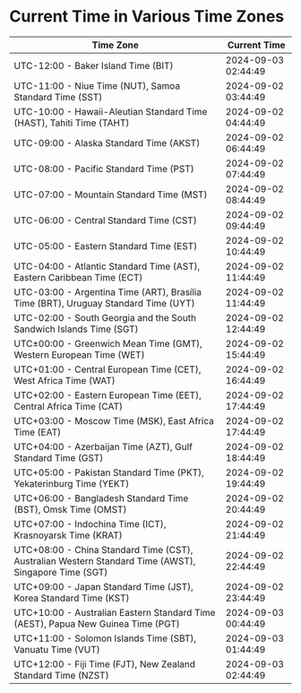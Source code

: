 # Current Time in Various Time Zones

| Time Zone | Current Time |
|-----------|--------------|
| UTC-12:00 - Baker Island Time (BIT) | 2024-09-03 02:44:49 |
| UTC-11:00 - Niue Time (NUT), Samoa Standard Time (SST) | 2024-09-02 03:44:49 |
| UTC-10:00 - Hawaii-Aleutian Standard Time (HAST), Tahiti Time (TAHT) | 2024-09-02 04:44:49 |
| UTC-09:00 - Alaska Standard Time (AKST) | 2024-09-02 06:44:49 |
| UTC-08:00 - Pacific Standard Time (PST) | 2024-09-02 07:44:49 |
| UTC-07:00 - Mountain Standard Time (MST) | 2024-09-02 08:44:49 |
| UTC-06:00 - Central Standard Time (CST) | 2024-09-02 09:44:49 |
| UTC-05:00 - Eastern Standard Time (EST) | 2024-09-02 10:44:49 |
| UTC-04:00 - Atlantic Standard Time (AST), Eastern Caribbean Time (ECT) | 2024-09-02 11:44:49 |
| UTC-03:00 - Argentina Time (ART), Brasília Time (BRT), Uruguay Standard Time (UYT) | 2024-09-02 11:44:49 |
| UTC-02:00 - South Georgia and the South Sandwich Islands Time (SGT) | 2024-09-02 12:44:49 |
| UTC±00:00 - Greenwich Mean Time (GMT), Western European Time (WET) | 2024-09-02 15:44:49 |
| UTC+01:00 - Central European Time (CET), West Africa Time (WAT) | 2024-09-02 16:44:49 |
| UTC+02:00 - Eastern European Time (EET), Central Africa Time (CAT) | 2024-09-02 17:44:49 |
| UTC+03:00 - Moscow Time (MSK), East Africa Time (EAT) | 2024-09-02 17:44:49 |
| UTC+04:00 - Azerbaijan Time (AZT), Gulf Standard Time (GST) | 2024-09-02 18:44:49 |
| UTC+05:00 - Pakistan Standard Time (PKT), Yekaterinburg Time (YEKT) | 2024-09-02 19:44:49 |
| UTC+06:00 - Bangladesh Standard Time (BST), Omsk Time (OMST) | 2024-09-02 20:44:49 |
| UTC+07:00 - Indochina Time (ICT), Krasnoyarsk Time (KRAT) | 2024-09-02 21:44:49 |
| UTC+08:00 - China Standard Time (CST), Australian Western Standard Time (AWST), Singapore Time (SGT) | 2024-09-02 22:44:49 |
| UTC+09:00 - Japan Standard Time (JST), Korea Standard Time (KST) | 2024-09-02 23:44:49 |
| UTC+10:00 - Australian Eastern Standard Time (AEST), Papua New Guinea Time (PGT) | 2024-09-03 00:44:49 |
| UTC+11:00 - Solomon Islands Time (SBT), Vanuatu Time (VUT) | 2024-09-03 01:44:49 |
| UTC+12:00 - Fiji Time (FJT), New Zealand Standard Time (NZST) | 2024-09-03 02:44:49 |
